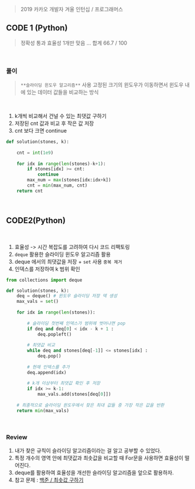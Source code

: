> 2019 카카오 개발자 겨울 인턴십 / 프로그래머스


## CODE 1 (Python)
> 정확성 통과 효율성 1개만 맞음 ...
> 합계 66.7 / 100
<br>

### 풀이
> `**슬라이딩 윈도우 알고리즘**` 사용
> 고정된 크기의 윈도우가 이동하면서 윈도우 내에 있는 데이터 값들을 비교하는 방식
<br>

1. k개씩 비교해서 건널 수 있는 최댓값 구하기
2. 저장된 cnt 값과 비교 후 작은 값 저장
3. cnt 보다 크면 continue

```python 
def solution(stones, k):
    
    cnt = int(1e9)
    
    for idx in range(len(stones)-k+1):
        if stones[idx] >= cnt:
            continue
        max_num = max(stones[idx:idx+k])
        cnt = min(max_num, cnt)
    return cnt
```

<br>

## CODE2(Python)
<br>

1. 효율성 -> 시간 복잡도를 고려하여 다시 코드 리팩토링
2. `deque` 활용한 슬라이딩 윈도우 알고리즘 활용
3. deque 에서의 최댓값을 저장 + `set` 사용 `중복 제거`
4. 인덱스를 저장하여 k 범위 확인  

```python
from collections import deque

def solution(stones, k):
    deq = deque() # 윈도우 슬라이딩 저장 덱 생성
    max_vals = set()
    
    for idx in range(len(stones)):
        
        # 슬라이딩 첫번째 인덱스가 범위에 벗어나면 pop
        if deq and deq[0] < idx - k + 1 :
            deq.popleft()
        
        # 최댓값 비교 
        while deq and stones[deq[-1]] <= stones[idx] : 
            deq.pop()
        
        # 현재 인덱스를 추가
        deq.append(idx)
        
        # k개 이상부터 최댓값 확인 후 저장
        if idx >= k-1:
            max_vals.add(stones[deq[0]])
        
    # 최종적으로 슬라이딩 윈도우에서 찾은 최대 값들 중 가장 작은 값을 반환
    return min(max_vals)
```

<br>

### Review

1. 내가 찾은 규칙이 슬라이딩 알고리즘이라는 걸 알고 공부할 수 있었다.
2. 특정 개수의 영역 안에 최댓값과 최솟값을 비교할 때 For문을 사용하면 효율성이 떨어진다.
3. deque를 활용하여 효율성을 개선한 슬라이딩 알고리즘을 앞으로 활용하자.
4. 참고 문제 : [백준 / 최솟값 구하기](https://www.acmicpc.net/problem/11003)